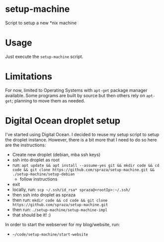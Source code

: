 # setup-machine
Script to setup a new *nix machine

# Usage
Just execute the `setup-machine` script.

# Limitations
For now, limited to Operating Systems with `apt-get` package manager available. Some programs are built by source but then others rely on `apt-get`; planning to move them as needed.

# Digital Ocean droplet setup

I've started using Digital Ocean. I decided to reuse my setup script to setup the droplet instance. However, there is a bit more that I need to do so here are the instructions:

- Create new droplet (debian, mba ssh keys)
- ssh into droplet as root
- run: `apt update && apt install --assume-yes git && mkdir code && cd code && git clone https://github.com/spraza/setup-machine.git && ./setup-machine/setup-debian`
    - follow instructions
- exit
- locally, run: `scp ~/.ssh/id_rsa* spraza@<rootIp>:~/.ssh/`
- then ssh into droplet as spraza
- then run: `mkdir code && cd code && git clone https://github.com/spraza/setup-machine.git`
- then run: `./setup-machine/setup-machine-impl`
- that should be it! :)

In order to start the webserver for my blog/website, run: 
- `~/code/setup-machine/start-website`
